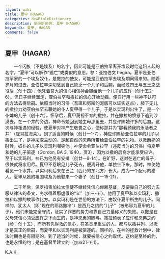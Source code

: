 ```yaml
---
layout: wiki
title: 夏甲（HAGAR）
categories: NewBibleDictionary
description: 圣经新词典: 夏甲（HAGAR）
keywords: 夏甲, HAGAR
comments: false
---
```


## 夏甲（HAGAR）

　　一个闪族（不是埃及）的名字，因此可能是亚伯拉罕离开埃及时给这妇人起的名字。“夏甲”可以解作“逃亡”或类似的意思，参：亚拉伯文 hegira。夏甲是亚伯拉罕家的一个埃及奴仆，是撒拉的使女，可能是亚伯拉罕去埃及期间得来的。随着岁月的过去，亚伯拉罕深切感到自己缺乏一个儿子和后嗣，而经过四王与五王之战役后（创十四），他凭着莫大的信心相信神会赐给他一个儿子的应许（创十五2-6）。但日子继续溜走，亚伯拉罕和撒拉的信心开始动摇，便自行用一些神不认可的方法去得后嗣。依照当时的习俗（吾珥和努斯的泥版可以证实这点），膝下无儿的撒拉力劝亚伯拉罕去藉她的仆人夏甲得一个儿子。于是以实玛利出生了，是一个仆婢的儿子（创十六）。怀孕后，夏甲蔑视不育的撒拉，并在撒拉的愤怒下逃到沙漠去。在一个井的旁边，神命令她回到她主母那里去，并应许赐她许多的后裔。这次与神相遇的经验，使夏甲对神产生敬畏之心，便称那井为“那看顾我的永活者之井”（庇耳拉海莱）。到了适当的时候（创廿一1-7），神应许赐给亚伯拉罕的儿子以撒出生了，是神采取主动的，是超自然的恩典所带给亚伯拉罕的礼物。以撒断奶的时候，奴仆的儿子以实玛利嘲笑他；神便命令亚伯拉罕（违反当时的习俗）将夏甲和她的儿子驱逐（Gordon, BA 3, 1940，页3），因为以撒的后裔才能承受应许。至于以实玛利，神已为他另有安排（创廿一9-14）。在旷野，这对在逃亡的母子，很快就将水用尽。夏甲不忍眼见儿子死去，便离开他，单独坐下来。那时，神使她看见一个水井。以实玛利后来在巴兰（西乃的东北方）长大，成为一个配弓的猎人。夏甲从她的祖国埃及为他娶来一个妻子（创廿一15-21）。

　　二千年后，保罗指责加拉太信徒不继续凭信心仰赖基督，反要靠自己的努力去服从律法的条文，务求得着那虚假的“义”（加三-五）。他用了夏甲和以实玛利、撒拉和以撒的故事作比方。以实玛利是在世俗的方法下，由奴仆夏甲所生的儿子。同样的，犹太人（即“现在的耶路撒冷”）是西乃之约的“儿子”（被形容为夏甲的儿子）。他们未能完全守约，证实了罪恶的势力和靠自己力量称义的失败。以撒是在父母凭信心领受应许之下而生的，是神恩惠的赐与。撒拉预表了应许和恩典之约（参：创十五），而所有凭得救的信心，在圣灵里重生的人，都与以撒并列。以撒才是真正的后嗣，而夏甲和以实玛利是被驱逐的。同样的，在神的拯救计划中，律法时期也是有限期的。到了适当的时候，就要被信心之约取代。这约是至终的约，也是永恒的约；是在基督里建立的（加四21-五1）。

K.A.K.








